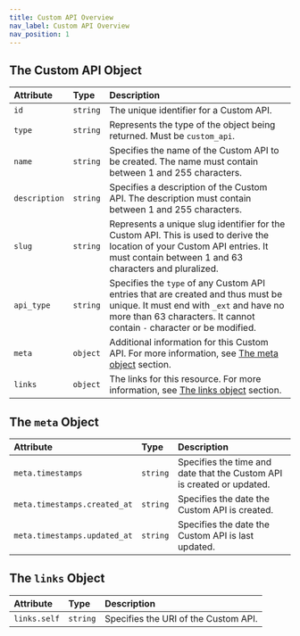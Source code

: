 ```yaml
---
title: Custom API Overview
nav_label: Custom API Overview
nav_position: 1
---
```


## The Custom API Object

| Attribute     | Type     | Description                                                                                                                                                                                            |
|:--------------|:---------|:-------------------------------------------------------------------------------------------------------------------------------------------------------------------------------------------------------|
| `id`          | `string` | The unique identifier for a Custom API.                                                                                                                                                                |  
| `type`        | `string` | Represents the type of the object being returned. Must be `custom_api`.                                                                                                                                |                                                                                                                              
| `name`        | `string` | Specifies the name of the Custom API to be created. The name must contain between 1 and 255 characters.                                                                                                |
| `description` | `string` | Specifies a description of the Custom API. The description must contain between 1 and 255 characters.                                                                                                  |
| `slug`        | `string` | Represents a unique slug identifier for the Custom API. This is used to derive the location of your Custom API entries. It must contain between 1 and 63 characters and pluralized.                    |
| `api_type`    | `string` | Specifies the `type` of any Custom API entries that are created and thus must be unique. It must end with `_ext` and have no more than 63 characters. It cannot contain `-` character or be modified.  |
| `meta`        | `object` | Additional information for this Custom API. For more information, see [The meta object](/docs/commerce-cloud/commerce-extensions/commerce-extensions-api/custom-apis/overview#the-meta-object) section. |
| `links`       | `object` | The links for this resource. For more information, see [The links object](/docs/commerce-cloud/commerce-extensions/commerce-extensions-api/custom-apis/overview#the-links-object) section.              |

## The `meta` Object

| Attribute                    | Type     | Description                                                            |
|:-----------------------------|:---------|:-----------------------------------------------------------------------|
| `meta.timestamps`            | `string` | Specifies the time and date that the Custom API is created or updated. |
| `meta.timestamps.created_at` | `string` | Specifies the date the Custom API is created.                          |
| `meta.timestamps.updated_at` | `string` | Specifies the date the Custom API is last updated.                     |

## The `links` Object

| Attribute    | Type     | Description                          |
|:-------------|:---------|:-------------------------------------|
| `links.self` | `string` | Specifies the URI of the Custom API. |
